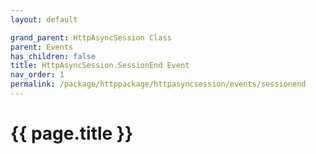 ```yaml
---
layout: default

grand_parent: HttpAsyncSession Class
parent: Events
has_children: false
title: HttpAsyncSession.SessionEnd Event
nav_order: 1
permalink: /package/httppackage/httpasyncsession/events/sessionend
---
```

# {{ page.title }}
